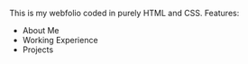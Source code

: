 This is my webfolio coded in purely HTML and CSS. 
Features: 
- About Me
- Working Experience
- Projects

